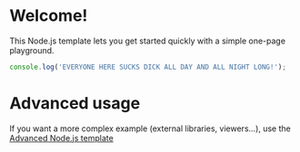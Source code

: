 # Welcome!

This Node.js template lets you get started quickly with a simple one-page playground.

```javascript runnable
console.log('EVERYONE HERE SUCKS DICK ALL DAY AND ALL NIGHT LONG!');
```

# Advanced usage

If you want a more complex example (external libraries, viewers...), use the [Advanced Node.js template](https://tech.io/select-repo/442)
